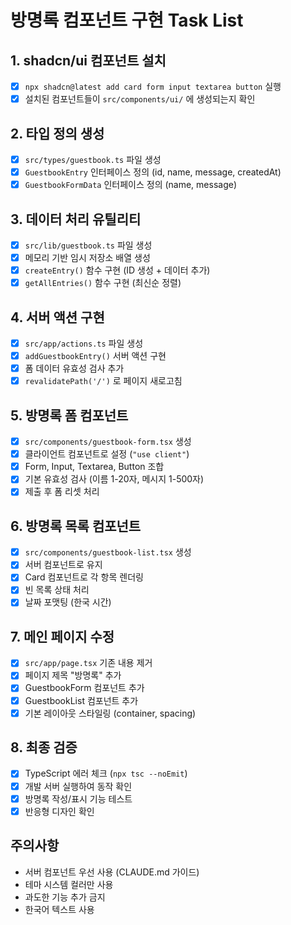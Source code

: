 # 방명록 컴포넌트 구현 Task List

## 1. shadcn/ui 컴포넌트 설치
- [x] `npx shadcn@latest add card form input textarea button` 실행
- [x] 설치된 컴포넌트들이 `src/components/ui/` 에 생성되는지 확인

## 2. 타입 정의 생성
- [x] `src/types/guestbook.ts` 파일 생성
- [x] `GuestbookEntry` 인터페이스 정의 (id, name, message, createdAt)
- [x] `GuestbookFormData` 인터페이스 정의 (name, message)

## 3. 데이터 처리 유틸리티
- [x] `src/lib/guestbook.ts` 파일 생성
- [x] 메모리 기반 임시 저장소 배열 생성
- [x] `createEntry()` 함수 구현 (ID 생성 + 데이터 추가)
- [x] `getAllEntries()` 함수 구현 (최신순 정렬)

## 4. 서버 액션 구현
- [x] `src/app/actions.ts` 파일 생성
- [x] `addGuestbookEntry()` 서버 액션 구현
- [x] 폼 데이터 유효성 검사 추가
- [x] `revalidatePath('/')` 로 페이지 새로고침

## 5. 방명록 폼 컴포넌트
- [x] `src/components/guestbook-form.tsx` 생성
- [x] 클라이언트 컴포넌트로 설정 (`"use client"`)
- [x] Form, Input, Textarea, Button 조합
- [x] 기본 유효성 검사 (이름 1-20자, 메시지 1-500자)
- [x] 제출 후 폼 리셋 처리

## 6. 방명록 목록 컴포넌트
- [x] `src/components/guestbook-list.tsx` 생성
- [x] 서버 컴포넌트로 유지
- [x] Card 컴포넌트로 각 항목 렌더링
- [x] 빈 목록 상태 처리
- [x] 날짜 포맷팅 (한국 시간)

## 7. 메인 페이지 수정
- [x] `src/app/page.tsx` 기존 내용 제거
- [x] 페이지 제목 "방명록" 추가
- [x] GuestbookForm 컴포넌트 추가
- [x] GuestbookList 컴포넌트 추가
- [x] 기본 레이아웃 스타일링 (container, spacing)

## 8. 최종 검증
- [x] TypeScript 에러 체크 (`npx tsc --noEmit`)
- [x] 개발 서버 실행하여 동작 확인
- [x] 방명록 작성/표시 기능 테스트
- [x] 반응형 디자인 확인

## 주의사항
- 서버 컴포넌트 우선 사용 (CLAUDE.md 가이드)
- 테마 시스템 컬러만 사용
- 과도한 기능 추가 금지
- 한국어 텍스트 사용
